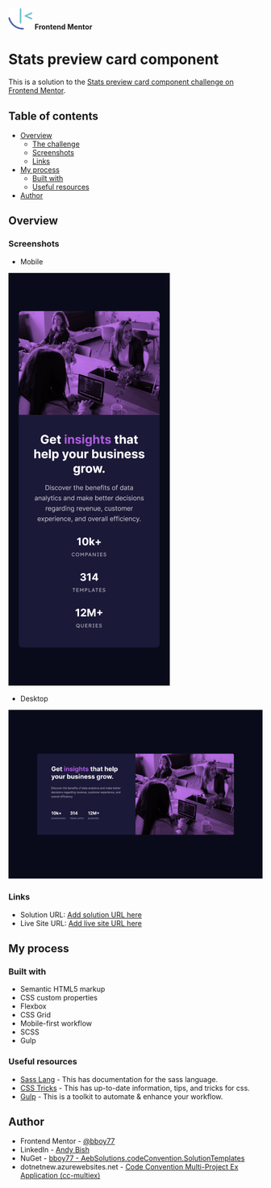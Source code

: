 <img src="./images/frontend-mentor-logo.svg" alt="Frontend Mentor Logo" width="48">
<b>Frontend Mentor</b>
<h1>Stats preview card component</h1>

This is a solution to the [Stats preview card component challenge on Frontend Mentor](https://www.frontendmentor.io/challenges/stats-preview-card-component-8JqbgoU62). 

## Table of contents

- [Overview](#overview)
  - [The challenge](#the-challenge)
  - [Screenshots](#screenshots)
  - [Links](#links)
- [My process](#my-process)
  - [Built with](#built-with)
  - [Useful resources](#useful-resources)
- [Author](#author)

## Overview

### Screenshots

- Mobile

![](./images/screenshot-mobile.png)

- Desktop

![](./images/screenshot-desktop.png)

### Links

- Solution URL: [Add solution URL here](https://your-solution-url.com)
- Live Site URL: [Add live site URL here](https://your-live-site-url.com)

## My process

### Built with

- Semantic HTML5 markup
- CSS custom properties
- Flexbox
- CSS Grid
- Mobile-first workflow
- SCSS
- Gulp

### Useful resources

- [Sass Lang](https://sass-lang.com/) - This has documentation for the sass language.
- [CSS Tricks](https://css-tricks.com/) - This has up-to-date information, tips, and tricks for css.
- [Gulp](https://gulpjs.com/) - This is a toolkit to automate & enhance your workflow.

## Author

- Frontend Mentor - [@bboy77](https://www.frontendmentor.io/profile/bboy77/)
- LinkedIn - [Andy Bish](https://www.linkedin.com/in/andy-bish-61a1ab70/)
- NuGet - [bboy77 - AebSolutions.codeConvention.SolutionTemplates](https://www.nuget.org/packages/AebSolutions.CodeConvention.SolutionTemplates)
- dotnetnew.azurewebsites.net - [Code Convention Multi-Project Ex Application (cc-multiex)](https://dotnetnew.azurewebsites.net/template/AebSolutions.CodeConvention.SolutionTemplates/AebSolutions.CodeConvention.Solution.Ex.6.6)
